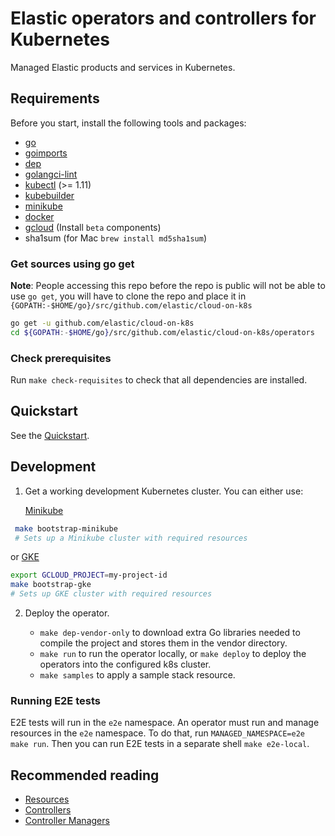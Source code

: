 # Elastic operators and controllers for Kubernetes

Managed Elastic products and services in Kubernetes.

## Requirements

Before you start, install the following tools and packages:

* [go](https://golang.org/dl/)
* [goimports](https://godoc.org/golang.org/x/tools/cmd/goimports)
* [dep](https://github.com/golang/dep)
* [golangci-lint](https://github.com/golangci/golangci-lint)
* [kubectl](https://kubernetes.io/docs/tasks/tools/install-kubectl/) (>= 1.11)
* [kubebuilder](https://github.com/kubernetes-sigs/kubebuilder)
* [minikube](https://kubernetes.io/docs/tasks/tools/install-minikube/)
* [docker](https://docs.docker.com/)
* [gcloud](https://cloud.google.com/sdk/gcloud/) (Install `beta` components)
* sha1sum (for Mac `brew install md5sha1sum`)

### Get sources using go get

**Note**: People accessing this repo before the repo is public will not be able to use `go get`, you will have to clone the repo and place it in `{GOPATH:-$HOME/go}/src/github.com/elastic/cloud-on-k8s`

```bash
go get -u github.com/elastic/cloud-on-k8s
cd ${GOPATH:-$HOME/go}/src/github.com/elastic/cloud-on-k8s/operators
```

### Check prerequisites

Run `make check-requisites` to check that all dependencies are installed.

## Quickstart

See the [Quickstart](../docs/quickstart.md).

## Development

1. Get a working development Kubernetes cluster. You can either use:

    [Minikube](https://kubernetes.io/docs/tasks/tools/install-minikube/#install-minikube)

  ```bash
   make bootstrap-minikube
   # Sets up a Minikube cluster with required resources
   ```
   or [GKE](https://cloud.google.com/kubernetes-engine/)

   ```bash
   export GCLOUD_PROJECT=my-project-id
   make bootstrap-gke
   # Sets up GKE cluster with required resources		
   ```
2. Deploy the operator.

   * `make dep-vendor-only` to download extra Go libraries needed to compile the project and stores them in the vendor directory.
   *  `make run` to run the operator locally, or `make deploy` to deploy the operators into the configured k8s cluster.
   * `make samples` to apply a sample stack resource.

### Running E2E tests

E2E tests will run in the `e2e` namespace. An operator must run and manage resources in the `e2e` namespace.
To do that, run `MANAGED_NAMESPACE=e2e make run`. Then you can run E2E tests in a separate shell `make e2e-local`.

## Recommended reading

* [Resources](https://book.kubebuilder.io/basics/what_is_a_resource.html)
* [Controllers](https://book.kubebuilder.io/basics/what_is_a_controller.html)
* [Controller Managers](https://book.kubebuilder.io/basics/what_is_the_controller_manager.html)
